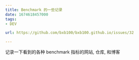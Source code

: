 ```yaml
---
title: Benchmark 的一些记录
date: 1674618457000
tags:
- DEV

url: https://github.com/bxb100/bxb100.github.io/issues/32

---
```

记录一下看到的各种 benchmark 指标的网站, 仓库, 和博客